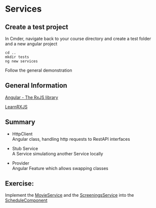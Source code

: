 # Services
## Create a test project
In Cmder, navigate back to your course directory and create a test folder and a new angular project
```
cd ..
mkdir tests
ng new services
```
Follow the general demonstration

## General Information
[Angular - The RxJS library](https://angular.io/guide/rx-library)

[LearnRXJS](https://www.learnrxjs.io/)

## Summary
- HttpClient  
Angular class, handling http requests to RestAPI interfaces

- Stub Service  
A Service simulationg another Service locally

- Provider  
Angular Feature which allows swapping classes


## Exercise:
Implement the [MovieService](../src/app/core/services/movie/movie.service.ts) and the [ScreeningsService](../src/app/core/services/schedule/screenings.service.ts) into the [ScheduleComponent](../src/app/areas/external/views/schedule/schedule.component.html)
